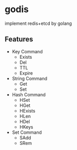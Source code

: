 # godis
implement redis+etcd  by golang

## Features
- Key Command
    - Exists
    - Del
    - TTL
    - Expire
- String Command
    - Get
    - Set
- Hash Command
  - HSet
  - HGet
  - HExists
  - HLen
  - HDel
  - HKeys
- Set Command
  - SAdd
  - SRem